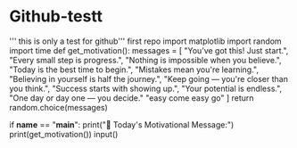 # Github-testt
''' this is only a test for github'''
first repo
import matplotlib
import random
import time
def get_motivation():
    messages = [
        "You’ve got this! Just start.",
        "Every small step is progress.",
        "Nothing is impossible when you believe.",
        "Today is the best time to begin.",
        "Mistakes mean you're learning.",
        "Believing in yourself is half the journey.",
        "Keep going — you're closer than you think.",
        "Success starts with showing up.",
        "Your potential is endless.",
        "One day or day one — you decide."
                "easy come easy go"
    ]
    return random.choice(messages)

if __name__ == "__main__":
    print("🌟 Today's Motivational Message:")
    print(get_motivation())
input()
